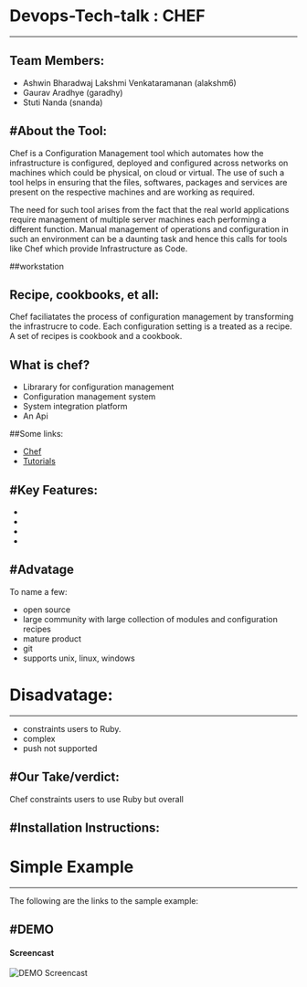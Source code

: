 # Devops-Tech-talk : CHEF
---------------
Team Members:
----
- Ashwin Bharadwaj Lakshmi Venkataramanan (alakshm6)
- Gaurav Aradhye (garadhy)
- Stuti Nanda (snanda)

#About the Tool:
-----------

Chef is a Configuration Management tool which automates how the infrastructure is configured, deployed and configured across networks on machines which could be physical, on cloud or virtual. The use of such a tool helps in ensuring that the files, softwares, packages and services are present on the respective machines and are working as required.  
  
The need for such tool arises from the fact that the real world applications require management of multiple server machines each performing a different function. Manual management of operations and configuration in such an environment can be a daunting task and hence this calls for tools like Chef which provide Infrastructure as Code.

##workstation
##

 ## Recipe, cookbooks, et all: 
Chef faciliatates the process of configuration management by transforming the infrastrucre to code. Each configuration setting is a treated as a recipe. A set of recipes is cookbook and a cookbook. 


## What is chef?

- Librarary for configuration management
- Configuration management system 
- System integration platform 
- An Api 

##Some links: 
- [Chef](https://www.chef.io/chef/)
- [Tutorials](https://learn.chef.io/tutorials/)

#Key Features:
------------
-
-
-
-


#Advatage
-------------
To name a few: 
- open source
- large community with large collection of modules and configuration recipes 
- mature product
- git
- supports unix, linux, windows

# Disadvatage:
--------------
- constraints users to Ruby.
- complex
- push not supported

#Our Take/verdict:
--------------
Chef constraints users to use Ruby but overall 


#Installation Instructions:
--------------


# Simple Example
-----------------
The following are the links to the sample example:


#DEMO
--------------
#### Screencast

![DEMO Screencast](link)
